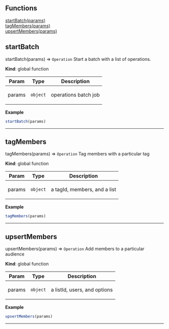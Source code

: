 ## Functions

<dl>
<dt>
    <a href="#startBatch">startBatch(params)</a></dt>
<dt>
    <a href="#tagMembers">tagMembers(params)</a></dt>
<dt>
    <a href="#upsertMembers">upsertMembers(params)</a></dt>
</dl>

## startBatch

startBatch(params) ⇒ <code>Operation</code>
Start a batch with a list of operations.

**Kind**: global function  
<table>
  <thead>
    <tr>
      <th>Param</th><th>Type</th><th>Description</th>
    </tr>
  </thead>
  <tbody>
<tr>
    <td>params</td><td><code>object</code></td><td><p>operations batch job</p>
</td>
    </tr>  </tbody>
</table>

**Example**  
```js
startBatch(params)
```

* * *

## tagMembers

tagMembers(params) ⇒ <code>Operation</code>
Tag members with a particular tag

**Kind**: global function  
<table>
  <thead>
    <tr>
      <th>Param</th><th>Type</th><th>Description</th>
    </tr>
  </thead>
  <tbody>
<tr>
    <td>params</td><td><code>object</code></td><td><p>a tagId, members, and a list</p>
</td>
    </tr>  </tbody>
</table>

**Example**  
```js
tagMembers(params)
```

* * *

## upsertMembers

upsertMembers(params) ⇒ <code>Operation</code>
Add members to a particular audience

**Kind**: global function  
<table>
  <thead>
    <tr>
      <th>Param</th><th>Type</th><th>Description</th>
    </tr>
  </thead>
  <tbody>
<tr>
    <td>params</td><td><code>object</code></td><td><p>a listId, users, and options</p>
</td>
    </tr>  </tbody>
</table>

**Example**  
```js
upsertMembers(params)
```

* * *

